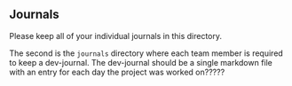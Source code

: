 ## Journals

Please keep all of your individual journals in this directory.



The second is the `journals` directory where each team member is required to keep a dev-journal. The dev-journal should be a single markdown file with an entry for each day the project was worked on?????